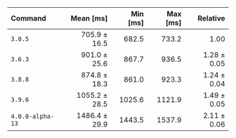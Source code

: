 | Command | Mean [ms] | Min [ms] | Max [ms] | Relative |
|:---|---:|---:|---:|---:|
| `3.0.5` | 705.9 ± 16.5 | 682.5 | 733.2 | 1.00 |
| `3.6.3` | 901.0 ± 25.6 | 867.7 | 936.5 | 1.28 ± 0.05 |
| `3.8.8` | 874.8 ± 18.3 | 861.0 | 923.3 | 1.24 ± 0.04 |
| `3.9.6` | 1055.2 ± 28.5 | 1025.6 | 1121.9 | 1.49 ± 0.05 |
| `4.0.0-alpha-13` | 1486.4 ± 29.9 | 1443.5 | 1537.9 | 2.11 ± 0.06 |
